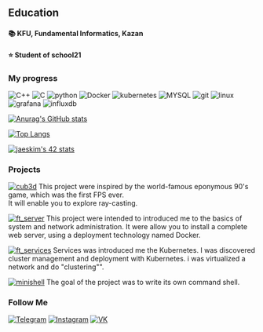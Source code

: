 ## Education
#### 📚 KFU, Fundamental Informatics, Kazan
#### ⭐️ Student of school21

### My progress

![C++](https://img.shields.io/badge/--0C1117??style=flat-square&logo=c%2B%2B)
![C](https://img.shields.io/badge/-0C1117??style=flat-square&logo=c)
![python](https://img.shields.io/badge/-0C1117??style=flat-square&logo=python)
![Docker](https://img.shields.io/badge/-0C1117??style=flat-square&logo=Docker)
![kubernetes](https://img.shields.io/badge/-0C1117??style=flat-square&logo=kubernetes)
![MYSQL](https://img.shields.io/badge/-0C1117??style=flat-square&logo=MYSQL)
![git](https://img.shields.io/badge/-0C1117??style=flat-square&logo=git)
![linux](https://img.shields.io/badge/-0C1117??style=flat-square&logo=linux)
![grafana](https://img.shields.io/badge/-0C1117??style=flat-square&logo=grafana)
![influxdb](https://img.shields.io/badge/-0C1117??style=flat-square&logo=influxdb)

[![Anurag's GitHub stats](https://github-readme-stats.vercel.app/api?username=lastsign&show_icons=true&theme=dracula)](https://github.com/anuraghazra/github-readme-stats)

[![Top Langs](https://github-readme-stats.vercel.app/api/top-langs/?username=lastsign&layout=compact&theme=dracula)](https://github.com/anuraghazra/github-readme-stats)

[![jaeskim's 42 stats](https://badge42.herokuapp.com/api/stats/ptycho?privacyEmail=true)](https://github.com/JaeSeoKim/badge42)

### Projects

[![cub3d](https://img.shields.io/badge/-cub3d-0C1117??style=flat-square&logo=)](https://github.com/lastsign/lastsign_cub3d)
This project were inspired by the world-famous eponymous 90's game, which was the first FPS ever.<br />
It will enable you to explore ray-casting.

[![ft_server](https://img.shields.io/badge/-ft_server-0C1117??style=flat-square&logo=Docker)](https://github.com/lastsign/lastsign_ft_server)
This project were intended to introduced me to the basics of system and network administration.
It were allow you to install a complete web server, using a deployment technology named Docker.

[![ft_services](https://img.shields.io/badge/-ft_services-0C1117??style=flat-square&logo=kubernetes)](https://github.com/lastsign/lastsign_ft_services)
Services was introduced me the Kubernetes. I was discovered cluster management and deployment with Kubernetes.
i was virtualized a network and do "clustering"".

[![minishell](https://img.shields.io/badge/-Minishell-0C1117??style=flat-square&logo=Linux)](https://github.com/lastsign/lastsign_minishell)
The goal of the project was to write its own command shell.
### Follow Me

[![Telegram](https://img.shields.io/badge/-Telegram-0C1117??style=flat-square&logo=Telegram)](https://t.me/FasionSenses)
[![Instagram](https://img.shields.io/badge/-Instagram-0C1117??style=flat-square&logo=Instagram)](https://www.instagram.com/bannikov__d)
[![VK](https://img.shields.io/badge/-VK-0C1117??style=flat-square&logo=VK)](https://www.vk.com/166944568)

<!--
- 🔭 I’m currently working on ...
- 🌱 I’m currently learning ...
- 👯 I’m looking to collaborate on ...
- 🤔 I’m looking for help with ...
- 💬 Ask me about ...
- 📫 How to reach me: ...
- 😄 Pronouns: ...
- ⚡ Fun fact: ...
-->